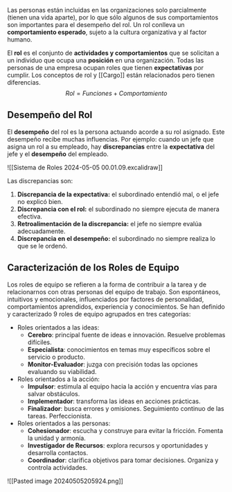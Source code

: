 Las personas están incluidas en las organizaciones solo parcialmente (tienen una vida aparte), por lo que sólo algunos de sus comportamientos son importantes para el desempeño del rol. Un rol conlleva un **comportamiento esperado**, sujeto a la cultura organizativa y al factor humano.

El **rol** es el conjunto de **actividades y comportamientos** que se solicitan a un individuo que ocupa una **posición** en una organización. Todas las personas de una empresa ocupan roles que tienen **expectativas** por cumplir. Los conceptos de rol y [[Cargo]] están relacionados pero tienen diferencias.
$$Rol = Funciones + Comportamiento$$

## Desempeño del Rol

El **desempeño** del rol es la persona actuando acorde a su rol asignado. Este desempeño recibe muchas influencias. Por ejemplo: cuando un jefe que asigna un rol a su empleado, hay **discrepancias** entre la **expectativa** del jefe y el **desempeño** del empleado.

![[Sistema de Roles 2024-05-05 00.01.09.excalidraw]]

Las discrepancias son:

1. **Discrepancia de la expectativa:** el subordinado entendió mal, o el jefe no explicó bien.
2. **Discrepancia con el rol:** el subordinado no siempre ejecuta de manera efectiva.
3. **Retroalimentación de la discrepancia:** el jefe no siempre evalúa adecuadamente.
4. **Discrepancia en el desempeño:** el subordinado no siempre realiza lo que se le ordenó.

## Caracterización de los Roles de Equipo

Los roles de equipo se refieren a la forma de contribuir a la tarea y de relacionarnos con otras personas del equipo de trabajo. Son espontáneos, intuitivos y emocionales, influenciados por factores de personalidad, comportamientos aprendidos, experiencia y conocimientos. Se han definido y caracterizado 9 roles de equipo agrupados en tres categorías:

- Roles orientados a las ideas:
  - **Cerebro**: principal fuente de ideas e innovación. Resuelve problemas difíciles.
  - **Especialista**: conocimientos en temas muy específicos sobre el servicio o producto.
  - **Monitor-Evaluador**: juzga con precisión todas las opciones evaluando su viabilidad.
- Roles orientados a la acción:
  - **Impulsor**: estimula al equipo hacia la acción y encuentra vías para salvar obstáculos.
  - **Implementador**: transforma las ideas en acciones prácticas.
  - **Finalizador**: busca errores y omisiones. Seguimiento continuo de las tareas. Perfeccionista.
- Roles orientados a las personas:
  - **Cohesionador**: escucha y construye para evitar la fricción. Fomenta la unidad y armonía.
  - **Investigador de Recursos**: explora recursos y oportunidades y desarrolla contactos.
  - **Coordinador**: clarifica objetivos para tomar decisiones. Organiza y controla actividades.

![[Pasted image 20240505205924.png]]
